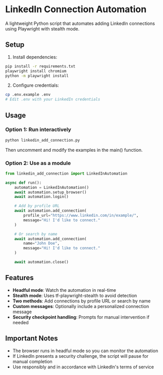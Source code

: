 # LinkedIn Connection Automation

A lightweight Python script that automates adding LinkedIn connections using Playwright with stealth mode.

## Setup

1. Install dependencies:
```bash
pip install -r requirements.txt
playwright install chromium
python -m playwright install
```

2. Configure credentials:
```bash
cp .env.example .env
# Edit .env with your LinkedIn credentials
```

## Usage

### Option 1: Run interactively
```bash
python linkedin_add_connection.py
```
Then uncomment and modify the examples in the main() function.

### Option 2: Use as a module
```python
from linkedin_add_connection import LinkedInAutomation

async def run():
    automation = LinkedInAutomation()
    await automation.setup_browser()
    await automation.login()

    # Add by profile URL
    await automation.add_connection(
        profile_url="https://www.linkedin.com/in/example/",
        message="Hi! I'd like to connect."
    )

    # Or search by name
    await automation.add_connection(
        name="John Doe",
        message="Hi! I'd like to connect."
    )

    await automation.close()
```

## Features

- **Headful mode**: Watch the automation in real-time
- **Stealth mode**: Uses tf-playwright-stealth to avoid detection
- **Two methods**: Add connections by profile URL or search by name
- **Custom messages**: Optionally include a personalized connection message
- **Security checkpoint handling**: Prompts for manual intervention if needed

## Important Notes

- The browser runs in headful mode so you can monitor the automation
- If LinkedIn presents a security challenge, the script will pause for manual completion
- Use responsibly and in accordance with LinkedIn's terms of service
